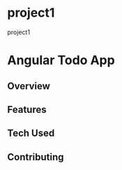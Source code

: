 # project1
project1

# Angular Todo App

## Overview
 
## Features
 
## Tech Used
 
## Contributing

